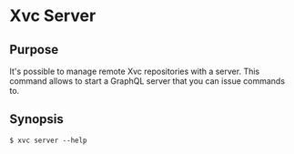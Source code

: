# Xvc Server

## Purpose

It's possible to manage remote Xvc repositories with a server. This command allows to start a GraphQL server that you can issue commands to. 

## Synopsis 

```console
$ xvc server --help
```

